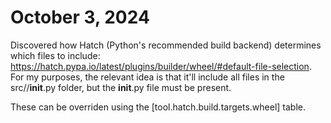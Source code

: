 # October 3, 2024

Discovered how Hatch (Python's recommended build backend) determines which files to include: https://hatch.pypa.io/latest/plugins/builder/wheel/#default-file-selection. For my purposes, the relevant idea is that it'll include all files in the src/<Name>/__init__.py folder, but the __init__.py file must be present.

These can be overriden using the [tool.hatch.build.targets.wheel] table.
